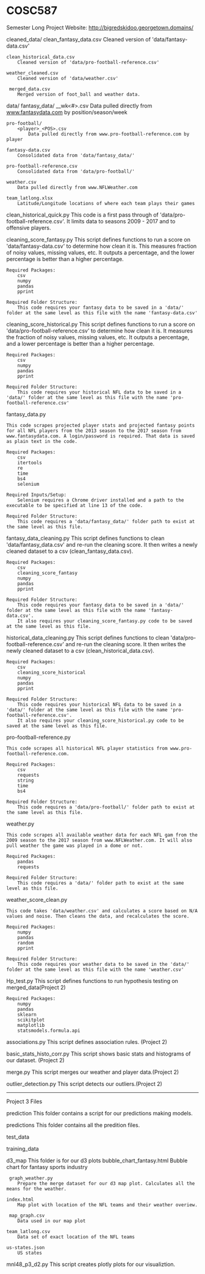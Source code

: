 # COSC587
Semester Long Project
Website:
http://bigredskidoo.georgetown.domains/

cleaned_data/
	clean_fantasy_data.csv
		Cleaned version of 'data/fantasy-data.csv'

	clean_historical_data.csv
		Cleaned version of 'data/pro-football-reference.csv'
	
	weather_cleaned.csv
		Cleaned version of 'data/weather.csv'
	
	 merged_data.csv
	 	Merged version of foot_ball and weather data. 

data/
	fantasy_data/
		<POS>_<year>_wk<#>.csv
			Data pulled directly from www.fantasydata.com by position/season/week

	pro-football/
		<player>_<POS>.csv
			Data pulled directly from www.pro-football-reference.com by player

	fantasy-data.csv
		Consolidated data from 'data/fantasy_data/'

	pro-football-reference.csv
		Consolidated data from 'data/pro-football/'

	weather.csv
		Data pulled directly from www.NFLWeather.com
	
	team_latlong.xlsx
		Latitude/Longitude locations of where each team plays their games
	
		
clean_historical_quick.py
	This code is a first pass through of 'data/pro-football-reference.csv'. It limits data to seasons 2009 - 2017 and to offensive players.


cleaning_score_fantasy.py
	This script defines functions to run a score on 'data/fantasy-data.csv' to determine how clean it is. This measures fraction of noisy values,
	missing values, etc. It outputs a percentage, and the lower percentage is better than a higher percentage.

	Required Packages:
		csv
		numpy
		pandas
		pprint

	Required Folder Structure:
		This code requires your fantasy data to be saved in a 'data/' folder at the same level as this file with the name 'fantasy-data.csv'


cleaning_score_historical.py
	This script defines functions to run a score on 'data/pro-football-reference.csv' to determine how clean it is. It measures the fraction
	of noisy values, missing values, etc. It outputs a percentage, and a lower percentage is better than a higher percentage.

	Required Packages:
		csv
		numpy
		pandas
		pprint
		
	Required Folder Structure:
		This code requires your historical NFL data to be saved in a 'data/' folder at the same level as this file with the name 'pro-football-reference.csv'


fantasy_data.py

	This code scrapes projected player stats and projected fantasy points for all NFL players from the 2013 season to the 2017 season from
	www.fantasydata.com. A login/password is required. That data is saved as plain text in the code.
	
	Required Packages:
		csv
		itertools
		re
		time
		bs4
		selenium
		
	Required Inputs/Setup:
		Selenium requires a Chrome driver installed and a path to the executable to be specified at line 13 of the code.

	Required Folder Structure:
		This code requires a 'data/fantasy_data/' folder path to exist at the same level as this file.


fantasy_data_cleaning.py
	This script defines functions to clean 'data/fantasy_data.csv' and re-run the cleaning score. It then writes a newly cleaned
	dataset to a csv (clean_fantasy_data.csv).

	Required Packages:
		csv
		cleaning_score_fantasy
		numpy
		pandas
		pprint

	Required Folder Structure:
		This code requires your fantasy data to be saved in a 'data/' folder at the same level as this file with the name 'fantasy-data.csv'.
		It also requires your cleaning_score_fantasy.py code to be saved at the same level as this file.


historical_data_cleaning.py
	This script defines functions to clean 'data/pro-football-reference.csv' and re-run the cleaning score. It then writes the newly cleaned
	dataset to a csv (clean_historical_data.csv).

	Required Packages:
		csv
		cleaning_score_historical
		numpy
		pandas
		pprint

	Required Folder Structure:
		This code requires your historical NFL data to be saved in a 'data/' folder at the same level as this file with the name 'pro-football-reference.csv'.
		It also requires your cleaning_score_historical.py code to be saved at the same level as this file.


pro-football-reference.py

	This code scrapes all historical NFL player statistics from www.pro-football-reference.com.

	Required Packages:
		csv
		requests
		string
		time
		bs4

	Required Folder Structure:
		This code requires a 'data/pro-football/' folder path to exist at the same level as this file.


weather.py

	This code scrapes all available weather data for each NFL gam from the 2009 season to the 2017 season from www.NFLWeather.com. It will also
	pull weather the game was played in a dome or not.

	Required Packages:
		pandas
		requests

	Required Folder Structure:
		This code requires a 'data/' folder path to exist at the same level as this file.


weather_score_clean.py

	This code takes 'data/weather.csv' and calculates a score based on N/A values and noise. Then cleans the data, and recalculates the score.

	Required Packages:
		numpy
		pandas
		random
		pprint

	Required Folder Structure:
		This code requires your weather data to be saved in the 'data/' folder at the same level as this file with the name 'weather.csv'

Hp_test.py
	This script defines functions to run hypothesis testing on merged_data(Project 2)

	Required Packages:
		numpy
		pandas
		sklearn
		scikitplot
		matplotlib
		statsmodels.formula.api
 
 associations.py
 	This script defines association rules. (Project 2)

basic_stats_histo_corr.py
	This script shows basic stats and histograms of our dataset. (Project 2)
	
merge.py
	This script merges our weather and player data.(Project 2)

outlier_detection.py
	This script detects our outliers.(Project 2)
	
	
--------------------------------------------------------------------------------------------------------------------------------------
Project 3 Files

prediction
	This folder contains a script for our predictions making models. 

predictions
	This folder contains all the predition files. 

test_data
	
training_data

d3_map
	This folder is for our d3 plots
	bubble_chart_fantasy.html 
		Bubble chart for fantasy sports industry
	 
	 graph_weather.py
	 	Prepare the merge dataset for our d3 map plot. Calculates all the means for the weather. 
	
	index.html
		Map plot with location of the NFL teams and their weather overiew. 
		
	 map_graph.csv
	 	Data used in our map plot
		
	team_latlong.csv
		Data set of exact location of the NFL teams 
	
	us-states.json
		US states

mnl48_p3_d2.py
	This script creates plotly plots for our visualiztion. 
		
